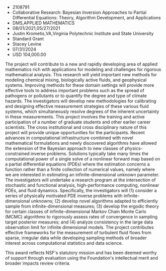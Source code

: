 
* 2108791
* Collaborative Research: Bayesian Inversion Approaches to Partial Differential Equations: Theory, Algorithm Development, and Applications
* DMS,APPLIED MATHEMATICS
* 08/01/2021,05/27/2021
* Justin Krometis,VA,Virginia Polytechnic Institute and State University
* Standard Grant
* Stacey Levine
* 07/31/2024
* USD 104,000.00

The project will contribute to a new and rapidly developing area of applied
mathematics rich with applications for modeling and challenges for rigorous
mathematical analysis. This research will yield important new methods for
modeling chemical mixing, biologically active fluids, and geophysical systems.
Improving methods for these domain settings will provide more effective tools to
address important problems such as the spread of pathogens or pollutants or to
quantify the degree and type of climate hazards. The investigators will develop
new methodologies for calibrating and designing effective measurement strategies
of these various fluid systems, which simultaneously resolve degrees of the
inherent uncertainty in these measurements. This project involves the training
and active participation of a number of graduate students and other earlier
career scientists. The cross institutional and cross disciplinary nature of this
project will provide unique opportunities for the participants. Recent advances
in computational infrastructure combined with novel mathematical formulations
and newly discovered algorithms have allowed the extension of the Bayesian
approach to new classes of physics-constrained inverse problems. Solutions
typically take many times the computational power of a single solve of a
nonlinear forward map based on a partial differential equations (PDEs) where the
estimation concerns a function rather than a finite collection of numerical
values, namely where we are interested in estimating an infinite-dimensional
unknown parameter. The investigators will undertake a research program at the
intersection of stochastic and functional analysis, high-performance computing,
nonlinear PDEs, and fluid dynamics. Specifically, the investigators will (1)
consider a series of physically motivated PDE inverse problems with infinite-
dimensional unknowns; (2) develop novel algorithms adapted to efficiently sample
from infinite-dimensional measures; (3) develop the ergodic theory for certain
classes of infinite-dimensional Markov Chain Monte Carlo (MCMC) algorithms to
rigorously assess rates of convergence in sampling target posterior measures;
and (4) analyze consistency in the large data observation limit for infinite
dimensional models. The project contributes effective frameworks for the
measurement of turbulent fluid flows from sparse, irregular data while
developing sampling methods of broader interest across computational statistics
and data science.

This award reflects NSF's statutory mission and has been deemed worthy of
support through evaluation using the Foundation's intellectual merit and broader
impacts review criteria.
